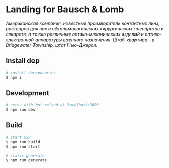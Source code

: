 # Landing for Bausch & Lomb

_Американская компания, известный производитель контактных линз, растворов для них и офтальмологических хирургических препаратов и лекарств, а также различных оптико-механических изделий и оптико-электронной аппаратуры военного назначения. Штаб-квартира - в Bridgewater Township, штат Нью-Джерси._

## Install dep

```sh
# install dependencies
$ npm i
```

## Development

```sh
# serve with hot reload at localhost:3000
$ npm run dev
```

## Build

```sh
# start SSR
$ npm run build
$ npm run start
```

```sh
# static generate
$ npm run generate
```